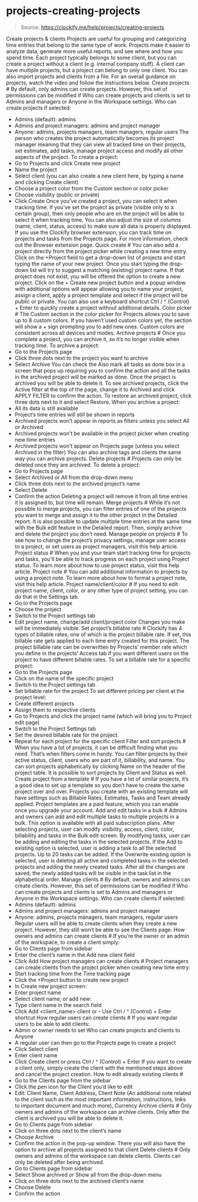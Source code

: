 # projects-creating-projects

> Source: https://clockify.me/help/projects/creating-projects

Create projects & clients
Projects are useful for grouping and categorizing time entries that belong to the same type of work. Projects make it easier to analyze data, generate more useful reports, and see where and how you spend time.
Each project typically belongs to some client, but you can create a project without a client (e.g. internal company stuff). A client can have multiple projects, but a project can belong to only one client.
You can also import projects and clients from a file.
For an overall guidance on projects, watch the video and follow the instructions below.
Create projects #
By default, only admins can create projects. However, this set of permissions can be modified if Who can create projects and clients is set to Admins and managers or Anyone in the Workspace settings.
Who can create projects if selected:
- Admins (default): admins
- Admins and project managers: admins and project manager
- Anyone: admins, projects managers, team managers, regular users
The person who creates the project automatically becomes its project manager meaning that they can view all tracked time on their projects, set estimates, add tasks, manage project access and modify all other aspects of the project.
To create a project:
- Go to Projects and click Create new project
- Name the project
- Select client (you can also create a new client here, by typing a name and clicking Create client)
- Choose a project color from the Custom section or color picker
- Choose visibility (public or private)
- Click Create
Once you’ve created a project, you can select it when tracking time. If you’ve set the project as private (visible only to a certain group), then only people who are on the project will be able to select it when tracking time. You can also adjust the size of columns (name, client, status, access) to make sure all data is properly displayed.
If you use the Clockify browser extension, you can track time on projects and tasks from the Projects page.
For more information, check out the Browser extension page.
Quick create #
You can also add a project directly from the project picker while creating a new time entry.
Click on the +Project field to get a drop-down list of projects and start typing the name of your new project. Once you start typing the drop-down list will try to suggest a matching (existing) project name.
If that project does not exist, you will be offered the option to create a new project.
Click on the + Create new project button and a popup window with additional options will appear allowing you to name your project, assign a client, apply a project template and select if the project will be public or private.
You can also use a keyboard shortcut Ctrl / ^ (Control) + Enter to quickly create a project without additional details.
Color picker #
The Custom section in the color picker for Projects allows you to save up to 8 custom colors.
If you haven’t used custom colors yet, the section will show a + sign prompting you to add new ones.
Custom colors are consistent across all devices and modes.
Archive projects #
Once you complete a project, you can archive it, so it’s no longer visible when tracking time.
To archive a project:
- Go to the Projects page
- Click three dots next to the project you want to archive
- Select Archive
You can check the Also mark all tasks as done box in a screen that pops up requiring you to confirm the action and all the tasks in the archived project will be marked as done.
Once the project is archived you will be able to delete it.
To see archived projects, click the Active filter at the top of the page, change it to Archived and click APPLY FILTER to confirm the action.
To restore an archived project, click three dots next to it and select Restore.
When you archive a project:
- All its data is still available
- Project’s time entries will still be shown in reports
- Archived projects won’t appear in reports as filters unless you select All or Archived
- Archived projects won’t be available in the project picker when creating new time entries
- Archived projects won’t appear on Projects page (unless you select Archived in the filter)
You can also archive tags and clients the same way you can archive projects.
Delete projects #
Projects can only be deleted once they are archived.
To delete a project:
- Go to Projects page
- Select Archived or All from the drop-down menu
- Click three dots next to the archived project’s name
- Select Delete
- Confirm the action
Deleting a project will remove it from all time entries it is assigned to, but time will remain.
Merge projects #
While it’s not possible to merge projects, you can filter entries of one of the projects you want to merge and assign it to the other project in the Detailed report.
It is also possible to update multiple time entries at the same time with the Bulk edit feature in the Detailed report.
Then, simply archive and delete the project you don’t need.
Manage people on projects #
To see how to change the project’s privacy settings, manage user access to a project, or set users as project managers, visit this help article.
Project status #
When you and your team start tracking time for projects and tasks, you’ll be able to track progress on each project using Project status.
To learn more about how to use project status, visit this help article.
Project note #
You can add additional information to projects by using a project note. To learn more about how to format a project note, visit this help article.
Project name/client/color #
If you need to edit project name, client, color, or any other type of project setting, you can do that in the Settings tab.
- Go to the Projects page
- Choose the project
- Switch to the Project settings tab
- Edit project name, change/add client/project color
Changes you make will be immediately visible.
Set project’s billable rate #
Clockify has 4 types of billable rates, one of which is the project billable rate. If set, this billable rate gets applied to each time entry created for this project.
The project billable rate can be overwritten by Projects’ member rate which you define in the projects’ Access tab if you want different users on the project to have different billable rates.
To set a billable rate for a specific project:
- Go to the Projects page
- Click on the name of the specific project
- Switch to the Project settings tab
- Set billable rate for the project
To set different pricing per client at the project level:
- Create different projects
- Assign them to respective clients
- Go to Projects and click the project name (which will bring you to Project edit page)
- Switch to the Project Settings tab
- Set the desired billable rate for the project.
- Repeat for each project for the specific client
Filter and sort projects #
When you have a lot of projects, it can be difficult finding what you need. That’s when filters come in handy.
You can filter projects by their active status, client, users who are part of it, billability, and name.
You can sort projects alphabetically by clicking Name on the header of the project table. It is possible to sort projects by Client and Status as well.
Create project from a template #
If you have a lot of similar projects, it’s a good idea to set up a template so you don’t have to create the same project over and over.
Projects you create with an existing template will have settings such as Billable Rates, Estimates, Tasks and Team already applied.
Project templates are a paid feature, which you can enable once you upgrade your account.
Add and edit tasks in a bulk #
Admins and owners can add and edit multiple tasks to multiple projects in a bulk. This option is available with all paid subscription plans.
After selecting projects, user can modify visibility, access, client, color, billability and tasks in the Bulk edit screen.
By modifying tasks, user can be adding and editing the tasks in the selected projects.
If the Add to existing option is selected, user is adding a task to all the selected projects. Up to 20 tasks can be added.
If the Overwrite existing option is selected, user is deleting all active and completed tasks in the selected projects and adding the newly created tasks.
After all the changes are saved, the newly added tasks will be visible in the task list in the alphabetical order.
Manage clients #
By default, owners and admins can create clients. However, this set of permissions can be modified if Who can create projects and clients is set to Admins and managers or Anyone in the Workspace settings.
Who can create clients if selected:
- Admins (default): admins
- Admins and project managers: admins and project manager
- Anyone: admins, projects managers, team managers, regular users
Regular users will be able to create clients when they create a new project. However, they still won’t be able to see the Clients page.
How owners and admins can create clients #
If you’re the owner or an admin of the workspace, to create a client simply:
- Go to Clients page from sidebar
- Enter the client’s name in the Add new client field
- Click Add
How project managers can create clients #
Project managers can create clients from the project picker when creating new time entry:
- Start tracking time from the Time tracking page
- Click the +Project button to create new project
- In Create new project screen:
- Enter project name
- Select client name, or add new:
- Type client name in the search field
- Click Add <client_name> client
or - Use Ctrl / ^ (Control) + Enter shortcut
How regular users can create clients #
If you want regular users to be able to add clients:
- Admin or owner needs to set Who can create projects and clients to Anyone
- A regular user can then go to the Projects page to create a project
- Click Select client
- Enter client name
- Click Create client or press Ctrl / ^ (Control) + Enter
If you want to create a client only, simply create the client with the mentioned steps above and cancel the project creation.
How to edit already existing clients #
- Go to the Clients page from the sidebar
- Click the pen icon for the Client you’d like to edit
- Edit: Client Name, Client Address, Client Note (An additional note related to the client such as the most important information, instructions, links to important document and much more), Currency
Archive clients #
Only owners and admins of the workspace can archive clients. Only after the client is archived you will be able to delete it.
- Go to Clients page from sidebar
- Click on three dots next to the client’s name
- Choose Archive
- Confirm the action in the pop-up window. There you will also have the option to archive all projects assigned to that client
Delete clients #
Only owners and admins of the workspace can delete clients. Clients can only be deleted after being archived.
- Go to Clients page from sidebar
- Select Show archived or Show all from the drop-down menu
- Click on three dots next to the archived client’s name
- Choose Delete
- Confirm the action